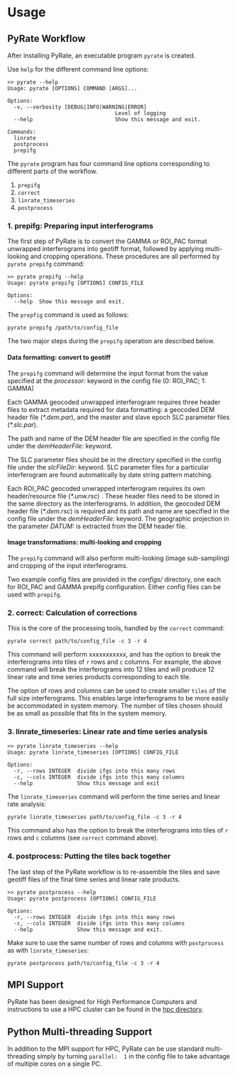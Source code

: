 # Usage

## PyRate Workflow

After installing PyRate, an executable program
``pyrate`` is created.

Use ``help`` for the different command line options:


    >> pyrate --help
    Usage: pyrate [OPTIONS] COMMAND [ARGS]...

    Options:
      -v, --verbosity [DEBUG|INFO|WARNING|ERROR]
                                      Level of logging
      --help                          Show this message and exit.

    Commands:
      linrate
      postprocess
      prepifg


The ``pyrate`` program has four command line options corresponding to
different parts of the workflow.

1. ``prepifg``
2. ``correct``
3. ``linrate_timeseries``
4. ``postprocess``


### 1. prepifg: Preparing input interferograms

The first step of PyRate is to convert the GAMMA or ROI\_PAC format
unwrapped interferograms into geotiff format, followed by applying
multi-looking and cropping operations. These procedures are all
performed by ``pyrate prepifg`` command:


    >> pyrate prepifg --help
    Usage: pyrate prepifg [OPTIONS] CONFIG_FILE

    Options:
      --help  Show this message and exit.

The ``prepfig`` command is used as follows:


    pyrate prepifg /path/to/config_file

The two major steps during the ``prepifg`` operation are described
below.



#### Data formatting: convert to geotiff

The ``prepifg`` command will determine the input format from the value
specified at the *processor:* keyword in the config file (0: ROI\_PAC;
1: GAMMA)

Each GAMMA geocoded unwrapped interferogram requires three header files to extract metadata required for data formatting: a geocoded DEM header file (*\*.dem.par*), and the master and slave epoch SLC parameter files (*\*.slc.par*).

The path and name of the DEM header file are specified in the config file under the *demHeaderFile:* keyword.

The SLC parameter files should be in the directory specified in the config file under the *slcFileDir:* keyword. SLC parameter files for a particular interferogram are found automatically by date string pattern matching.

Each ROI_PAC geocoded unwrapped interferogram  requires its own header/resource file (*\*.unw.rsc*) . These header files need to be stored in the same directory as the interferograms.  In addition, the geocoded DEM header file (*\*.dem.rsc*) is required and its path and name are specified in the config file under the *demHeaderFile:* keyword. The geographic projection in the parameter *DATUM:* is extracted from the DEM header file.


#### Image transformations: multi-looking and cropping

The ``prepifg`` command will also perform multi-looking (image
sub-sampling) and cropping of the input interferograms.

Two example config files are provided in the *configs/* directory, one each for ROI_PAC and GAMMA prepifg configuration.
Either config files can be used with ``prepifg``.


### 2. correct: Calculation of corrections

This is the core of the processing tools, handled by the ``correct``
command:


    pyrate correct path/to/config_file -c 3 -r 4

This command will perform xxxxxxxxxxx, and has the option to break the interferograms into tiles of ``r`` rows and
``c`` columns. For example, the above command will break the interferograms into 12 tiles and will produce 12 linear rate and time series products
corresponding to each tile.

The option of rows and columns can be used to create smaller ``tiles`` of
the full size interferograms. This enables large interferograms to be more easily be accommodated in system memory. The number of tiles chosen should be as small as possible that fits in the system memory.


### 3. linrate_timeseries: Linear rate and time series analysis


    >> pyrate linrate_timeseries --help
    Usage: pyrate linrate_timeseries [OPTIONS] CONFIG_FILE

    Options:
      -r, --rows INTEGER  divide ifgs into this many rows
      -c, --cols INTEGER  divide ifgs into this many columns
      --help              Show this message and exit


The ``linrate_timeseries`` command will perform the time series and linear rate analysis:


    pyrate linrate_timeseries path/to/config_file -c 3 -r 4

This command also has the option to break the interferograms into tiles of ``r`` rows and
``c`` columns (see ``correct`` command above).



### 4. postprocess: Putting the tiles back together

The last step of the PyRate workflow is to re-assemble the tiles and save geotiff files of the final time series and linear rate products.


    >> pyrate postprocess --help
    Usage: pyrate postprocess [OPTIONS] CONFIG_FILE

    Options:
      -r, --rows INTEGER  divide ifgs into this many rows
      -c, --cols INTEGER  divide ifgs into this many columns
      --help              Show this message and exit.

Make sure to use the same number of rows and columns with `postprocess` as
with `linrate_timeseries`:

    pyrate postprocess path/to/config_file -c 3 -r 4



## MPI Support

PyRate has been designed for High Performance Computers and instructions to use a HPC cluster can be found in the [hpc directory](hpc).


## Python Multi-threading Support

In addition to the MPI support for HPC, PyRate can be use standard
multi-threading simply by turning `parallel:  1` in the config file to take
advantage of multiple cores on a single PC.